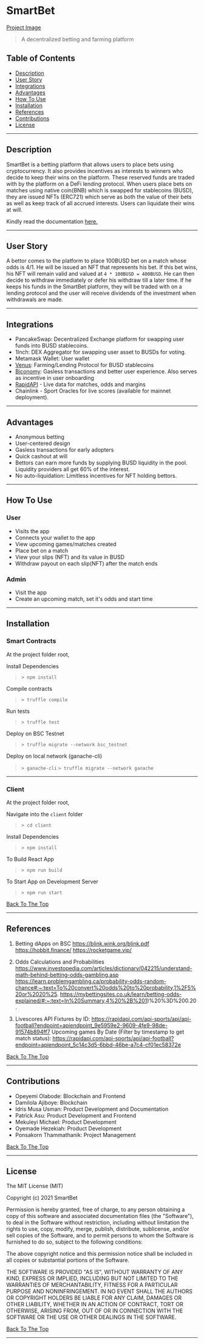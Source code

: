 # SmartBet


[Project Image](project-image-url)

> A decentralized betting and farming platform


## Table of Contents

- [Description](#description)
- [User Story](#user-story)
- [Integrations](#integrations)
- [Advantages](#Advantages)
- [How To Use](#how-to-use)
- [Installation](#installation)
- [References](#references)
- [Contributions](#contributions)
- [License](#license)


---

## Description

SmartBet is a betting platform that allows users to place bets using cryptocurrency. It also provides incentives as interests to winners who decide to keep their wins on the platform. These reserved funds are traded with by the platform on a DeFi lending protocol. When users place bets on matches using native coin(BNB) which is swapped for stablecoins (BUSD), they are issued NFTs (ERC721) which serve as both the value of their bets as well as keep track of all accrued interests. Users can liquidate their wins at will.

Kindly read the documentation [here.](https://smartbet.gitbook.io/smartbet/)

---
## User Story

A bettor comes to the platform to place 100BUSD bet on a match whose odds is 4/1. He will be issued an NFT that represents his bet. If this bet wins, his NFT will remain valid and valued at `4 * 100BUSD = 400BUSD`. He can then decide to withdraw immediately or defer his withdraw till a later time. If he keeps his funds in the SmartBet platform, they will be traded with on a lending protocol and the user will receive dividends of the investment when withdrawals are made.

---
## Integrations

- PancakeSwap: Decentralized Exchange platform for swapping user funds into BUSD stablecoins.
- 1Inch: DEX Aggregator for swapping user asset to BUSDs for voting.
- Metamask Wallet: User wallet
- [Venus](https://github.com/VenusProtocol/venus-protocol): Farming/Lending Protocol for BUSD stablecoins
- [Biconomy](https://docs.biconomy.io/): Gasless transactions and better user experience. Also serves as incentive in user onboarding
- [RapidAPI](https://rapidapi.com/api-sports/api/api-football) - Live data for matches, odds and margins
- Chainlink - Sport Oracles for live scores (available for mainnet deployment).

---
## Advantages

- Anonymous betting
- User-centered design
- Gasless transactions for early adopters
- Quick cashout at will
- Bettors can earn more funds by supplying BUSD liquidity in the pool. Liquidity providers all get 60% of the interest.
- No auto-liquidation: Limitless incentives for NFT holding bettors.

---
## How To Use
### User
- Visits the app
- Connects your wallet to the app
- View upcoming games/matches created
- Place bet on a match
- View your slips (NFT) and its value in BUSD
- Withdraw payout on each slip(NFT) after the match ends

### Admin
- Visit the app
- Create an upcoming match, set it's odds and start time

---
## Installation

### Smart Contracts
At the project folder root,

Install Dependencies
> `> npm install`

Compile contracts
> `> truffle compile`

Run tests
> `> truffle test`

Deploy on BSC Testnet
> `> truffle migrate --network bsc_testnet`

Deploy on local network (ganache-cli)
> `> ganache-cli`
> `> truffle migrate --network ganache`
---
### Client
At the project folder root,

Navigate into the `client` folder
> `> cd client`

Install Dependencies
> `> npm install`

To Build React App
> `> npm run build`

To Start App on Development Server
> `> npm run start`



[Back To The Top](#SmartBet)

---


## References

1. Betting dApps on BSC
https://blink.wink.org/blink.pdf
https://hobbit.finance/
https://rocketgame.vip/

2. Odds Calculations and Probabilities
https://www.investopedia.com/articles/dictionary/042215/understand-math-behind-betting-odds-gambling.asp
https://learn.problemgambling.ca/probability-odds-random-chance#:~:text=To%20convert%20odds%20to%20probability,1%2F5%20or%2020%25.
https://mybettingsites.co.uk/learn/betting-odds-explained/#:~:text=In%20Summary,4%20%2B%201)%20%3D%200.20.

3. Livescores API
Fixtures by ID: https://rapidapi.com/api-sports/api/api-football?endpoint=apiendpoint_9e5959e2-9609-4fe9-98de-91574b894ff7
Upcoming games By Date (Filter by timestamp to get match status):
https://rapidapi.com/api-sports/api/api-football?endpoint=apiendpoint_5c14c3d5-6bbd-46be-a7c4-cf01ec58372e

[Back To The Top](#SmartBet)

---
## Contributions

- Opeyemi Olabode: Blockchain and Frontend
- Damilola Ajiboye: Blockchain
- Idris Musa Usman: Product Development and Documentation
- Patrick Asu: Product Development and Frontend 
- Mekuleyi Michael: Product Development
- Oyemade Hezekiah: Product Development
- Ponsakorn Thammathanik: Project Management

[Back To The Top](#SmartBet)

---

## License

The MIT License (MIT)

Copyright (c) 2021 SmartBet

Permission is hereby granted, free of charge, to any person obtaining a copy
of this software and associated documentation files (the "Software"), to deal
in the Software without restriction, including without limitation the rights
to use, copy, modify, merge, publish, distribute, sublicense, and/or sell
copies of the Software, and to permit persons to whom the Software is
furnished to do so, subject to the following conditions:

The above copyright notice and this permission notice shall be included in all
copies or substantial portions of the Software.

THE SOFTWARE IS PROVIDED "AS IS", WITHOUT WARRANTY OF ANY KIND, EXPRESS OR
IMPLIED, INCLUDING BUT NOT LIMITED TO THE WARRANTIES OF MERCHANTABILITY,
FITNESS FOR A PARTICULAR PURPOSE AND NONINFRINGEMENT. IN NO EVENT SHALL THE
AUTHORS OR COPYRIGHT HOLDERS BE LIABLE FOR ANY CLAIM, DAMAGES OR OTHER
LIABILITY, WHETHER IN AN ACTION OF CONTRACT, TORT OR OTHERWISE, ARISING FROM,
OUT OF OR IN CONNECTION WITH THE SOFTWARE OR THE USE OR OTHER DEALINGS IN THE
SOFTWARE.

[Back To The Top](#SmartBet)

---
